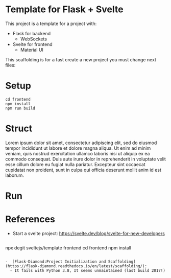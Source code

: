 # Template for Flask + Svelte
This project is a template for a project with:
- Flask for backend
    - WebSockets
- Svelte for frontend
    - Material UI

This scaffolding is for a fast create a new project you must change next files:


# Setup
```
cd frontend
npm install
npm run build
```

# Struct
Lorem ipsum dolor sit amet, consectetur adipiscing elit, sed do eiusmod tempor incididunt ut labore et dolore magna aliqua. Ut enim ad minim veniam, quis nostrud exercitation ullamco laboris nisi ut aliquip ex ea commodo consequat. Duis aute irure dolor in reprehenderit in voluptate velit esse cillum dolore eu fugiat nulla pariatur. Excepteur sint occaecat cupidatat non proident, sunt in culpa qui officia deserunt mollit anim id est laborum.
# Run

# References
- Start a svelte project:
  https://svelte.dev/blog/svelte-for-new-developers
  ```
npx degit sveltejs/template frontend
cd frontend
npm install
  ```
  
-  [Flask-Diamond:Project Initialization and Scaffolding](https://flask-diamond.readthedocs.io/en/latest/scaffolding/):
    - It fails with Python 3.8, It seems unmaintained (last build 2017!)
    